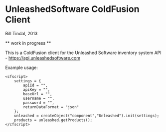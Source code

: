 UnleashedSoftware ColdFusion Client
===================================
Bill Tindal, 2013

** work in progress **

This is a ColdFusion client for the Unleashed Software inventory system API - https://api.unleashedsoftware.com

Example usage:

	<cfscript>
		settings = {
			apiId = "",
			apiKey = "",
			baseUrl = "",
			username = "",
			password = "",
			returnDataFormat = "json"
		};
		unleashed = createObject("component","Unleashed").init(settings);
		products = unleashed.getProducts();
	</cfscript>